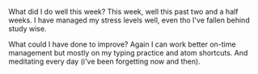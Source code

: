 What did I do well this week?
This week, well this past two and a half weeks. I have managed my stress levels well, even tho I've fallen behind study wise.

 What could I have done to improve?
Again I can work better on-time management but mostly on my typing practice and atom shortcuts. And meditating every day (i've been forgetting now and then).
